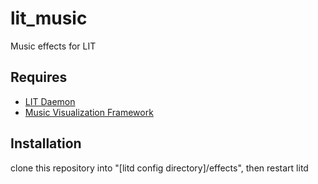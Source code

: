 # lit_music
Music effects for LIT

## Requires
* [LIT Daemon](https://github.com/nickpesce/lit)
* [Music Visualization Framework](https://github.com/nickpesce/music-visualization-framework)

## Installation
clone this repository into "[litd config directory]/effects", then restart litd
